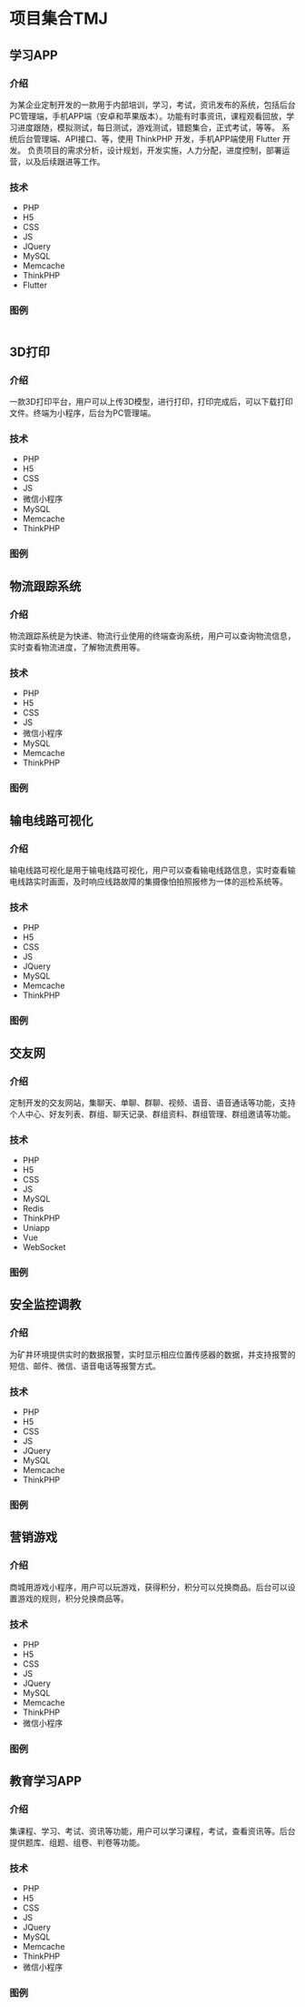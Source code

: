 # 项目集合TMJ

## 学习APP

### 介绍

为某企业定制开发的一款用于内部培训，学习，考试，资讯发布的系统，包括后台PC管理端，手机APP端（安卓和苹果版本）。功能有时事资讯，课程观看回放，学习进度跟随，模拟测试，每日测试，游戏测试，错题集合，正式考试，等等。
系统后台管理端、API接口、等，使用 ThinkPHP 开发，手机APP端使用 Flutter 开发。
负责项目的需求分析，设计规划，开发实施，人力分配，进度控制，部署运营，以及后续跟进等工作。

### 技术

- PHP
- H5
- CSS
- JS
- JQuery
- MySQL
- Memcache
- ThinkPHP
- Flutter

### 图例

<img src="\md\项目集合\学习APP\画板 1.png" alt="" style="zoom:40%;" />

## 3D打印

### 介绍

一款3D打印平台，用户可以上传3D模型，进行打印，打印完成后，可以下载打印文件。终端为小程序，后台为PC管理端。

### 技术

- PHP
- H5
- CSS
- JS
- 微信小程序
- MySQL
- Memcache
- ThinkPHP

### 图例

## 物流跟踪系统

### 介绍

物流跟踪系统是为快递、物流行业使用的终端查询系统，用户可以查询物流信息，实时查看物流进度，了解物流费用等。

### 技术

- PHP
- H5
- CSS
- JS
- 微信小程序
- MySQL
- Memcache
- ThinkPHP

### 图例

## 输电线路可视化

### 介绍

输电线路可视化是用于输电线路可视化，用户可以查看输电线路信息，实时查看输电线路实时画面，及时响应线路故障的集摄像怕拍照报修为一体的巡检系统等。

### 技术

- PHP
- H5
- CSS
- JS
- JQuery
- MySQL
- Memcache
- ThinkPHP

### 图例

## 交友网

### 介绍

定制开发的交友网站，集聊天、单聊、群聊、视频、语音、语音通话等功能，支持个人中心、好友列表、群组、聊天记录、群组资料、群组管理、群组邀请等功能。

### 技术

- PHP
- H5
- CSS
- JS
- MySQL
- Redis
- ThinkPHP
- Uniapp
- Vue
- WebSocket

### 图例

## 安全监控调教

### 介绍

为矿井环境提供实时的数据报警，实时显示相应位置传感器的数据，并支持报警的短信、邮件、微信、语音电话等报警方式。

### 技术

- PHP
- H5
- CSS
- JS
- JQuery
- MySQL
- Memcache
- ThinkPHP

### 图例

## 营销游戏

### 介绍

商城用游戏小程序，用户可以玩游戏，获得积分，积分可以兑换商品。后台可以设置游戏的规则，积分兑换商品等。

### 技术

- PHP
- H5
- CSS
- JS
- JQuery
- MySQL
- Memcache
- ThinkPHP
- 微信小程序

### 图例


## 教育学习APP

### 介绍

集课程、学习、考试、资讯等功能，用户可以学习课程，考试，查看资讯等。后台提供题库、组题、组卷、判卷等功能。

### 技术

- PHP
- H5
- CSS
- JS
- JQuery
- MySQL
- Memcache
- ThinkPHP
- 微信小程序

### 图例

